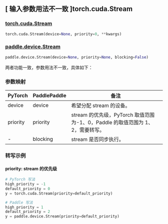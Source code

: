 ## [ 输入参数用法不一致 ]torch.cuda.Stream

### [torch.cuda.Stream](https://pytorch.org/docs/stable/generated/torch.cuda.Stream.html#torch.cuda.Stream)

```python
torch.cuda.Stream(device=None, priority=0, **kwargs)
```

### [paddle.device.Stream](https://www.paddlepaddle.org.cn/documentation/docs/zh/2.6/api/paddle/device/Stream_cn.html#stream)

```python
paddle.device.Stream(device=None, priority=None, blocking=False)
```

两者功能一致，参数用法不一致，具体如下：

### 参数映射

| PyTorch  | PaddlePaddle | 备注                                                                                      |
| -------- | ------------ | ----------------------------------------------------------------------------------------- |
| device   | device       | 希望分配 stream 的设备。                                                                  |
| priority | priority     | stream 的优先级，PyTorch 取值范围为-1、0，Paddle 的取值范围为 1、2，需要转写。 |
| - | blocking     | stream 是否同步执行。 |

### 转写示例

#### priority: stream 的优先级

```python
# PyTorch 写法
high_priority = -1
default_priority = 0
y = torch.cuda.Stream(priority=default_priority)

# Paddle 写法
high_priority = 1
default_priority = 2
y = paddle.device.Stream(priority=default_priority)
```
